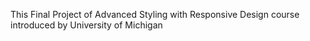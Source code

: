 
This Final Project of Advanced Styling with Responsive Design course introduced by University of Michigan

